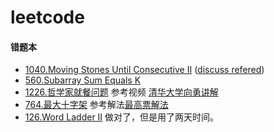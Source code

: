 # leetcode
#### 错题本
- [1040.Moving Stones Until Consecutive II](https://leetcode.com/problems/moving-stones-until-consecutive-ii) ([discuss refered](https://leetcode.com/problems/moving-stones-until-consecutive-ii/discuss/289357/c%2B%2B-with-picture))
- [560.Subarray Sum Equals K](https://leetcode.com/problems/subarray-sum-equals-k/)
- [1226.哲学家就餐问题](https://leetcode.com/problems/the-dining-philosophers/) 参考视频 [清华大学向勇讲解](https://www.bilibili.com/video/BV1jQ4y1P7tM?p=106)
- [764.最大十字架](https://leetcode.com/problems/largest-plus-sign/) 参考解法[最高票解法](https://leetcode.com/problems/largest-plus-sign/discuss/113314/JavaC%2B%2BPython-O(N2)-solution-using-only-one-grid-matrix)
- [126.Word Ladder II](https://leetcode.com/problems/word-ladder-ii/) 做对了，但是用了两天时间。


